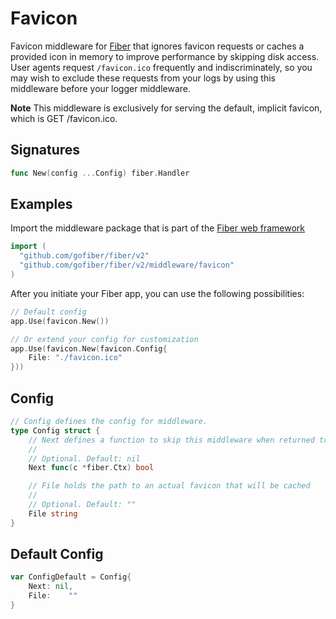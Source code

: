 # Favicon

Favicon middleware for [Fiber](https://github.com/gofiber/fiber) that ignores favicon requests or caches a provided icon in memory to improve performance by skipping disk access. User agents request `/favicon.ico` frequently and indiscriminately, so you may wish to exclude these requests from your logs by using this middleware before your logger middleware.

**Note** This middleware is exclusively for serving the default, implicit favicon, which is GET /favicon.ico.

## Signatures

```go
func New(config ...Config) fiber.Handler
```

## Examples

Import the middleware package that is part of the [Fiber web framework](https://github.com/gofiber/fiber)

```go
import (
  "github.com/gofiber/fiber/v2"
  "github.com/gofiber/fiber/v2/middleware/favicon"
)
```

After you initiate your Fiber app, you can use the following possibilities:

```go
// Default config
app.Use(favicon.New())

// Or extend your config for customization
app.Use(favicon.New(favicon.Config{
    File: "./favicon.ico"
}))
```

## Config

```go
// Config defines the config for middleware.
type Config struct {
    // Next defines a function to skip this middleware when returned true.
    //
    // Optional. Default: nil
    Next func(c *fiber.Ctx) bool

    // File holds the path to an actual favicon that will be cached
    //
    // Optional. Default: ""
    File string
}
```

## Default Config

```go
var ConfigDefault = Config{
    Next: nil,
    File:    ""
}
```

